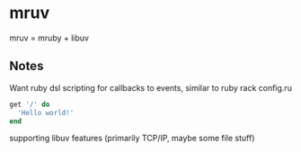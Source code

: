 # mruv
mruv = mruby + libuv

## Notes
Want ruby dsl scripting for callbacks to events, similar to ruby rack config.ru
```rb
get '/' do
  'Hello world!'
end
```
supporting libuv features (primarily TCP/IP, maybe some file stuff)
